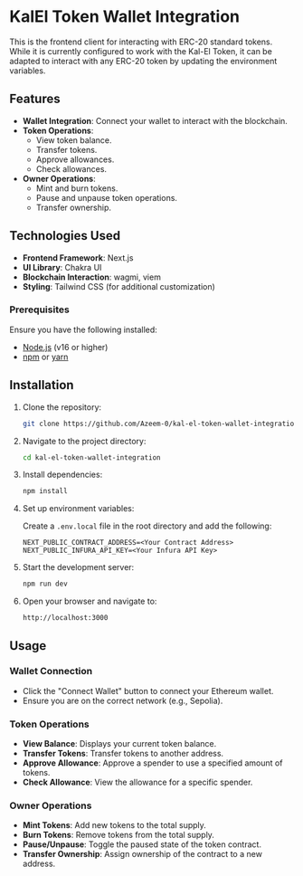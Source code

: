 # KalEl Token Wallet Integration

This is the frontend client for interacting with ERC-20 standard tokens. While it is currently configured to work with the Kal-El Token, it can be adapted to interact with any ERC-20 token by updating the environment variables.

## Features

- **Wallet Integration**: Connect your wallet to interact with the blockchain.
- **Token Operations**:
  - View token balance.
  - Transfer tokens.
  - Approve allowances.
  - Check allowances.
- **Owner Operations**:
  - Mint and burn tokens.
  - Pause and unpause token operations.
  - Transfer ownership.

## Technologies Used

- **Frontend Framework**: Next.js
- **UI Library**: Chakra UI
- **Blockchain Interaction**: wagmi, viem
- **Styling**: Tailwind CSS (for additional customization)



### Prerequisites

Ensure you have the following installed:

- [Node.js](https://nodejs.org/) (v16 or higher)
- [npm](https://www.npmjs.com/) or [yarn](https://yarnpkg.com/)


## Installation

1. Clone the repository:

   ```bash
   git clone https://github.com/Azeem-0/kal-el-token-wallet-integration.git
   ```

2. Navigate to the project directory:

   ```bash
   cd kal-el-token-wallet-integration
   ```

3. Install dependencies:

   ```bash
   npm install
   ```

4. Set up environment variables:

   Create a `.env.local` file in the root directory and add the following:

   ```env
   NEXT_PUBLIC_CONTRACT_ADDRESS=<Your Contract Address>
   NEXT_PUBLIC_INFURA_API_KEY=<Your Infura API Key>
   ```

5. Start the development server:

   ```bash
   npm run dev
   ```

6. Open your browser and navigate to:

   ```plaintext
   http://localhost:3000
   ```

## Usage

### Wallet Connection
- Click the "Connect Wallet" button to connect your Ethereum wallet.
- Ensure you are on the correct network (e.g., Sepolia).

### Token Operations
- **View Balance**: Displays your current token balance.
- **Transfer Tokens**: Transfer tokens to another address.
- **Approve Allowance**: Approve a spender to use a specified amount of tokens.
- **Check Allowance**: View the allowance for a specific spender.

### Owner Operations
- **Mint Tokens**: Add new tokens to the total supply.
- **Burn Tokens**: Remove tokens from the total supply.
- **Pause/Unpause**: Toggle the paused state of the token contract.
- **Transfer Ownership**: Assign ownership of the contract to a new address.

